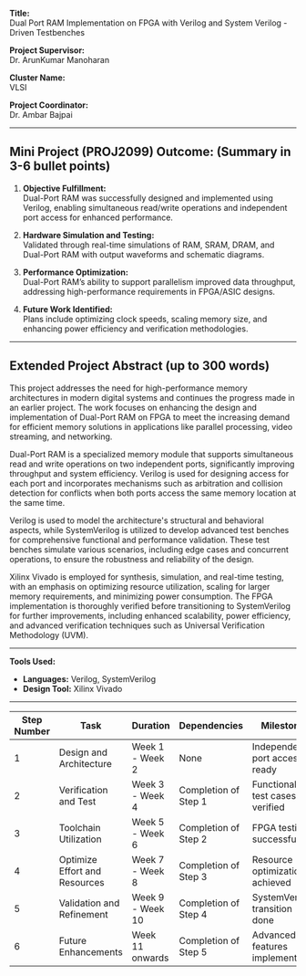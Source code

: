 **Title:**  
Dual Port RAM Implementation on FPGA with Verilog and System Verilog - Driven Testbenches  

**Project Supervisor:**  
Dr. ArunKumar Manoharan 

**Cluster Name:**  
VLSI  

**Project Coordinator:**  
Dr. Ambar Bajpai  

---

## Mini Project (PROJ2099) Outcome: (Summary in 3-6 bullet points)

1. **Objective Fulfillment:**  
   Dual-Port RAM was successfully designed and implemented using Verilog, enabling simultaneous read/write operations and independent port access for enhanced performance.

2. **Hardware Simulation and Testing:**  
   Validated through real-time simulations of RAM, SRAM, DRAM, and Dual-Port RAM with output waveforms and schematic diagrams.

3. **Performance Optimization:**  
   Dual-Port RAM’s ability to support parallelism improved data throughput, addressing high-performance requirements in FPGA/ASIC designs.

4. **Future Work Identified:**  
   Plans include optimizing clock speeds, scaling memory size, and enhancing power efficiency and verification methodologies.

---

## Extended Project Abstract (up to 300 words)

This project addresses the need for high-performance memory architectures in modern digital systems and continues the progress made in an earlier project. The work focuses on enhancing the design and implementation of Dual-Port RAM on FPGA to meet the increasing demand for efficient memory solutions in applications like parallel processing, video streaming, and networking.  

Dual-Port RAM is a specialized memory module that supports simultaneous read and write operations on two independent ports, significantly improving throughput and system efficiency. Verilog is used for designing access for each port and incorporates mechanisms such as arbitration and collision detection for conflicts when both ports access the same memory location at the same time.  

Verilog is used to model the architecture's structural and behavioral aspects, while SystemVerilog is utilized to develop advanced test benches for comprehensive functional and performance validation. These test benches simulate various scenarios, including edge cases and concurrent operations, to ensure the robustness and reliability of the design.  

Xilinx Vivado is employed for synthesis, simulation, and real-time testing, with an emphasis on optimizing resource utilization, scaling for larger memory requirements, and minimizing power consumption. The FPGA implementation is thoroughly verified before transitioning to SystemVerilog for further improvements, including enhanced scalability, power efficiency, and advanced verification techniques such as Universal Verification Methodology (UVM).

---

**Tools Used:**  
- **Languages:** Verilog, SystemVerilog  
- **Design Tool:** Xilinx Vivado  


---
| **Step Number** | **Task**                                | **Duration**       | **Dependencies**                     | **Milestone**                  |
|------------------|----------------------------------------|--------------------|---------------------------------------|---------------------------------|
| 1                | Design and Architecture               | Week 1 - Week 2    | None                                  | Independent port access ready  |
| 2                | Verification and Test                 | Week 3 - Week 4    | Completion of Step 1                 | Functional test cases verified |
| 3                | Toolchain Utilization                 | Week 5 - Week 6    | Completion of Step 2                 | FPGA testing successful        |
| 4                | Optimize Effort and Resources         | Week 7 - Week 8    | Completion of Step 3                 | Resource optimization achieved |
| 5                | Validation and Refinement             | Week 9 - Week 10   | Completion of Step 4                 | SystemVerilog transition done  |
| 6                | Future Enhancements                   | Week 11 onwards    | Completion of Step 5                 | Advanced features implemented  |
